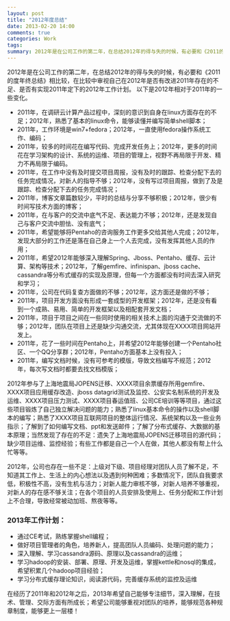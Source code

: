 ```yaml
---
layout: post
title: "2012年度总结"
date: 2013-02-20 14:00
comments: true
categories: Work
tags:
summary: 2012年是在公司工作的第二年，在总结2012年的得与失的时候，有必要和《2011的度年终总结》相比较，在比较中审视自己在2012年是否有改进2011年存在的不足、是否有实现2011年定下的2012年工作计划。
---  
```


2012年是在公司工作的第二年，在总结2012年的得与失的时候，有必要和《2011的度年终总结》相比较，在比较中审视自己在2012年是否有改进2011年存在的不足、是否有实现2011年定下的2012年工作计划。
以下是2012年相对于2011年的一些变化。

*  2011年，在调研云计算产品过程中，深刻的意识到自身在linux方面存在的不足；2012年，熟悉了基本的linux命令，能够读懂并编写简单shell脚本；
*   2011年，工作环境是win7+fedora；2012年，一直使用fedora操作系统工作、编码；
*   2011年，较多的时间花在编写代码、完成开发任务上；2012年，更多的时间花在学习架构的设计、系统的运维、项目的管理上，视野不再局限于开发、精力不再局限于编码。
*   2011年，在工作中没有及时提交项目周报，没有及时的跟踪、检查分配下去的任务完成情况，对新人的指导不够；2012年，没有写过项目周报，做到了及是跟踪、检查分配下去的任务完成情况；
*   2011年，博客文章篇数较少，平时的总结与分享不够积极；2012年，很少有时间写技术方面的博客；
*   2011年，在与客户的交流中底气不足、表达能力不够；2012年，还是发现自己与客户交流中胆怯、没有底气；
*   2011年，希望能够将Pentaho的咨询服务工作更多交给其他人完成；2012年，发现大部分的工作还是落在自己身上一个人去完成，没有发挥其他人员的作用；
*   2011年，希望2012年能够深入理解Spring、Jboss、Pentaho、缓存、云计算、架构等技术；2012年，了解gemfire、infinispan、jboss cache、cassandra等分布式缓存的实现及原理，但每一个方面都没有时间去深入研究和学习；
*   2011年，公司在代码复查方面做的不够；2012年，这方面还是做的不够；
*   2011年，项目开发方面没有形成一套成型的开发框架；2012年，还是没有看到一个成熟、易用、简单的开发框架以及相配套开发文档；
*   2011年，项目于项目之间在一些同时使用的相关技术上面的沟通于交流做的不够；2012年，团队在项目上还是缺少沟通交流，尤其体现在XXXX项目网站开发上。
*   2011年，花了一些时间在Pentaho上，并希望2012年能够创建一个Pentaho社区、一个QQ分享群；2012年，Pentaho方面基本上没有投入；
*   2011年，编写文档时候，没有可参考的模版，导致文档编写不规范；2012年，每次写文档时都要去找文档模版；


2012年参与了上海地震局JOPENS迁移、XXXX项目余票缓存所用gemfire、XXXX项目应用缓存改造、jboss datagrid测试及监控、公安实名制系统的开发及运维、XXXX项目压力测试、XXXX项目春运值班、公司CE培训等等项目，通过这些项目锻炼了自己独立解决问题的能力；熟悉了linux基本命令的操作以及shell脚本的编写；熟悉了XXXX项目互联网项目的整体运行情况、系统架构以及一些业务指示；了解到了如何编写文档、ppt和发送邮件；了解了分布式缓存、大数据的基本原理；当然发现了存在的不足：遗失了上海地震局JOPENS迁移项目的源代码；缺少项目运维、监控经验；有些工作都是自己一个人在做，其他人都没有帮上什么忙等等。

2012年，公司也存在一些不足：上级对下级、项目经理对团队人员了解不足，不知道其工作上、生活上的内心想法以及遇到何种困难；多数情况下，团队自我要求低，积极性不高，没有生机与活力；对新人能力审核不够，对新人培养不够重视，对新人的存在感不够关注；在各个项目的人员安排及使用上、任务分配和工作计划上不合理，导致经常被动加班、熬夜等等。

### 2013年工作计划：

- 通过CE考试，熟练掌握shell编程；
- 做好项目管理者的角色，培养新人，提高团队人员编码、处理问题的能力；
- 深入理解、学习cassandra源码、原理以及cassandra的运维；
- 学习hadoop的安装、部署、原理、开发及运维，掌握kettle和nosql的集成，希望积累几个hadoop项目经验；
- 学习分布式缓存理论知识，阅读源代码，完善缓存系统的监控及运维

在经历了2011年和2012年之后，2013年希望自己能够专注细节，深入理解，在技术、管理、交际方面有所成长；希望公司能够重视对团队的培养，能够规范各种规章制度，能够更上一层楼！


